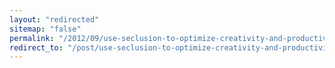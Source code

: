 ```yaml
---
layout: "redirected"
sitemap: "false"
permalink: "/2012/09/use-seclusion-to-optimize-creativity-and-productivity/"
redirect_to: "/post/use-seclusion-to-optimize-creativity-and-productivity/"
---
```





